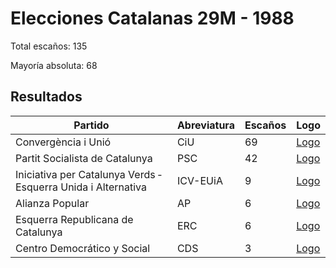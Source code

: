 # Elecciones Catalanas 29M - 1988

Total escaños: 135

Mayoría absoluta: 68

## Resultados

| Partido | Abreviatura | Escaños | Logo |
| - | - | - | - |
| Convergència i Unió | CiU | 69 | [Logo](https://github.com/playzzz/Pactos/blob/master/Logos/CIU.jpg?raw=true)
| Partit Socialista de Catalunya | PSC | 42 | [Logo](https://github.com/playzzz/Pactos/blob/master/Logos/PSC.jpg?raw=true)
| Iniciativa per Catalunya Verds ‑ Esquerra Unida i Alternativa | ICV-EUiA | 9 | [Logo](https://github.com/playzzz/Pactos/blob/master/Logos/ICV.jpg?raw=true)
| Alianza Popular | AP | 6 | [Logo](https://github.com/playzzz/Pactos/blob/master/Logos/AP.jpg?raw=true)
| Esquerra Republicana de Catalunya | ERC | 6 | [Logo](https://github.com/playzzz/Pactos/blob/master/Logos/ERC.jpg?raw=true)
| Centro Democrático y Social | CDS | 3 | [Logo](https://github.com/playzzz/Pactos/blob/master/Logos/CDS.jpg?raw=true)
